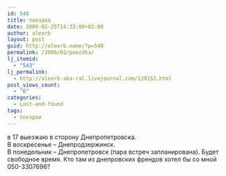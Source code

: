 ```yaml
---
id: 548
title: поездка
date: 2006-02-25T14:33:00+02:00
author: alexrb
layout: post
guid: http://alexrb.name/?p=548
permalink: /2006/02/poezdka/
lj_itemid:
  - "543"
lj_permalink:
  - http://alexrb-aka-ral.livejournal.com/139152.html
post_views_count:
  - "6"
categories:
  - Lost-and-found
tags:
  - поездки
---
```

в 17 выезжаю в сторону Днепропетровска.  
В воскресенье &#8211; Днепродзержинск.  
В понедельник &#8211; Днепропетровск (пара встреч запланирована). Будет свободное время. Кто там из днепровских френдов хотел бы со мной <lj-cut text=&#8221;встретиться&#8221;>050-3307696</lj-cut>?